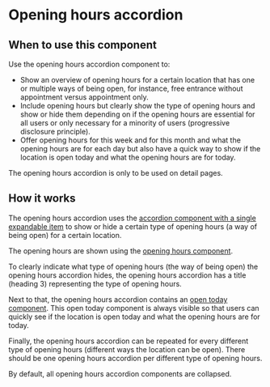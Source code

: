 # Opening hours accordion

## When to use this component

Use the opening hours accordion component to:

* Show an overview of opening hours for a certain location that has one or multiple ways of being open, for instance, free entrance without appointment versus appointment only.
* Include opening hours but clearly show the type of opening hours and show or hide them depending on if the opening hours are essential for all users or only necessary for a minority of users (progressive disclosure principle).
* Offer opening hours for this week and for this month and what the opening hours are for each day but also have a quick way to show if the location is open today and what the opening hours are for today.

The opening hours accordion is only to be used on detail pages.

## How it works

The opening hours accordion uses the <a href="{{path './accordion'}}">accordion component with a single expandable item</a> to show or hide a certain type of opening hours (a way of being open) for a certain location.

The opening hours are shown using the <a href="{{path './opening-hours'}}">opening hours component</a>.

To clearly indicate what type of opening hours (the way of being open) the opening hours accordion hides, the opening hours accordion has a title (heading 3) representing the type of opening hours.

Next to that, the opening hours accordion contains an <a href="{{path './open-today'}}">open today component</a>. This open today component is always visible so that users can quickly see if the location is open today and what the opening hours are for today.

Finally, the opening hours accordion can be repeated for every different type of opening hours (different ways the location can be open). There should be one opening hours accordion per different type of opening hours.

By default, all opening hours accordion components are collapsed.